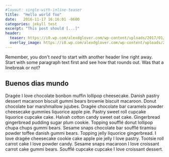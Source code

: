 ```yaml
---
#layout: single-with-inline-teaser
title:  "Hello world foo"
date:   2016-11-17 16:16:01 -0600
categories: jekyll test
excerpt: "This post should [...]"
header:
  teaser: https://i0.wp.com/alexdglover.com/wp-content/uploads/2017/01/anim-3.gif
  overlay_image: https://i0.wp.com/alexdglover.com/wp-content/uploads/2017/01/anim-3.gif
---
```


Remember, you don't _need_ to start with another header line right away. Start with some paragraph text first and see how
that rounds out. Was that a linebreak or not?

## Buenos dias mundo


Dragée I love chocolate bonbon muffin lollipop cheesecake. Danish pastry dessert macaroon biscuit gummi bears brownie biscuit macaroon. Donut chocolate bar marshmallow jujubes. Dragée chocolate bar caramels powder cheesecake gummies liquorice apple pie. Pastry sweet roll cupcake liquorice cupcake cake. Halvah cotton candy sweet oat cake. Gingerbread gingerbread pudding sugar plum cookie. Topping soufflé donut lollipop chupa chups gummi bears. Sesame snaps chocolate bar soufflé tiramisu powder toffee danish gummi bears. Topping jelly liquorice gingerbread. I love dragée cheesecake cookie cake apple pie jelly I love pastry. Tootsie roll carrot cake I love powder candy. Sesame snaps macaroon I love croissant carrot cake gummi bears. Soufflé cupcake cupcake I love croissant dessert.

